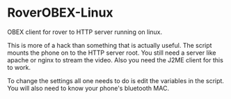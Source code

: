 RoverOBEX-Linux
===============

OBEX client for rover to HTTP server running on linux.

This is more of a hack than something that is actually useful. The script mounts the phone on to the HTTP server root. You still need a server like apache or nginx to stream the video. Also you need the J2ME client for this to work.

To change the settings all one needs to do is edit the variables in the script. You will also need to know your phone's bluetooth MAC.